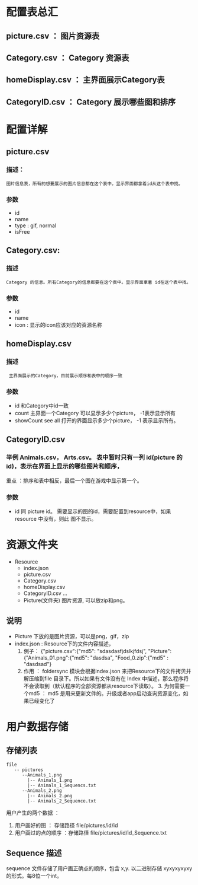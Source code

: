 # 配置表总汇
## picture.csv ： 图片资源表
## Category.csv ： Category 资源表
## homeDisplay.csv ： 主界面展示Category表
## CategoryID.csv ： Category 展示哪些图和排序

# 配置详解

## picture.csv

### 描述：
    图片信息表，所有的想要展示的图片信息都在这个表中。显示界面都拿着id从这个表中找。
### 参数
* id
* name
* type : gif, normal
* isFree

   
## Category.csv:

### 描述
    Category 的信息。所有Category的信息都要在这个表中。显示界面拿着 id在这个表中找。
### 参数
* id
* name
* icon : 显示的icon应该对应的资源名称

## homeDisplay.csv

### 描述
     主界面展示的Category，目前展示顺序和表中的顺序一致

### 参数
* id 和Category中id一致
* count 主界面一个Category 可以显示多少个picture， -1表示显示所有
* showCount see all 打开的界面显示多少个picture， -1 表示显示所有。

## CategoryID.csv 

### 举例 Animals.csv， Arts.csv。 表中暂时只有一列 id(picture 的 id)，表示在界面上显示的哪些图片和顺序，
  重点 ：排序和表中相反，最后一个图在游戏中显示第一个。

### 参数
* id 同 picture id。 需要显示的图的id，需要配置到resource中，如果resource 中没有，则此 图不显示。

# 资源文件夹
   * Resource
     * index.json
     * picture.csv
     * Category.csv
     * homeDisplay.csv
     * CategoryID.csv ...
     * Picture(文件夹) 图片资源, 可以放zip和png。 
     
## 说明
  * Picture 下放的是图片资源，可以是png，gif，zip
  * index.json : Resource下的文件内容描述，
     1. 例子： {"picture.csv":{"md5": "sdasdasfjdslkjfdsj", 
      "Picture":{"Animals_01.png":{"md5": "dasdsa", "Food_0.zip":{"md5" : "dasdsad"}
     2. 作用 ： foldersync 模块会根据index.json 来把Resource下的文件拷贝并解压缩到file 目录下。所以如果有文件没有在 Index 中描述，那么程序将不会读取到（默认程序的全部资源都从resource下读取）。
         3. 为何需要一个md5 ： md5 是用来更新文件的。升级或者app启动查询资源变化，如果已经变化了
      
    

# 用户数据存储

## 存储列表
```
file
   -- pictures
      --Animals_1.png
        |-- Animals_1.png
        |-- Animals_1_Sequencs.txt
      --Animals_2.png
        |-- Animals_2.png
        |-- Animals_2_Sequence.txt

```

 
用户产生的两个数据 ：
1. 用户画好的图 ： 存储路径 file/pictures/id/id
2. 用户画过的点的顺序 ：存储路径 file/pictures/id/id_Sequence.txt

## Sequence 描述

  sequence 文件存储了用户画正确点的顺序，包含 x,y. 以二进制存储 xyxyxyxyxy 的形式。每8位一个int。











